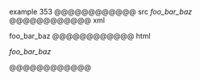 example 353
@@@@@@@@@@@@ src
_foo_bar_baz_
@@@@@@@@@@@@ xml
<?xml version="1.0" encoding="UTF-8"?>
<!DOCTYPE document SYSTEM "CommonMark.dtd">
<document xmlns="http://commonmark.org/xml/1.0">
  <paragraph>
    <emph>
      <text>foo_bar_baz</text>
    </emph>
  </paragraph>
</document>
@@@@@@@@@@@@ html
<p><em>foo_bar_baz</em></p>
@@@@@@@@@@@@
